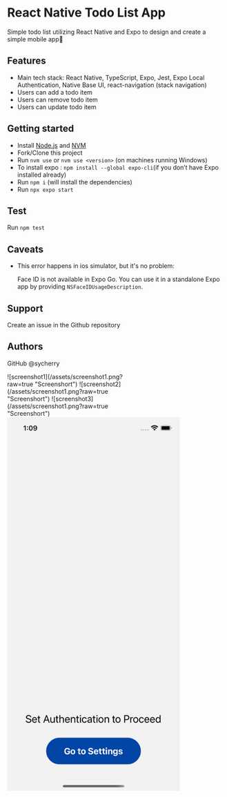 # React Native Todo List App

Simple todo list utilizing React Native and Expo to design and create a simple mobile app🌈

## Features

- Main tech stack: React Native, TypeScript, Expo, Jest, Expo Local Authentication, Native Base UI, react-navigation (stack navigation)
- Users can add a todo item
- Users can remove todo item
- Users can update todo item

## Getting started

- Install [Node.js](https://nodejs.org/en/download/) and [NVM](https://github.com/nvm-sh/nvm#installing-and-updating)
- Fork/Clone this project
- Run `nvm use` or `nvm use <version>` (on machines running Windows)
- To install expo : `npm install --global expo-cli`(if you don’t have Expo installed already)
- Run `npm i` (will install the dependencies)
- Run `npx expo start` 

## Test

Run `npm test` 

## Caveats

- This error happens in ios simulator, but it's no problem:

  Face ID is not available in Expo Go. You can use it in a standalone Expo app by providing `NSFaceIDUsageDescription`.

## Support

Create an issue in the Github repository

## Authors
GitHub @sycherry
 
 <div style="width: 60%; height: 60%">
![screenshot1](/assets/screenshot1.png?raw=true "Screenshort")
![screenshot2](/assets/screenshot1.png?raw=true "Screenshort")
![screenshot3](/assets/screenshot1.png?raw=true "Screenshort")
</div>

<img src="/assets/screenshot1.png" width="400" height="auto"/>